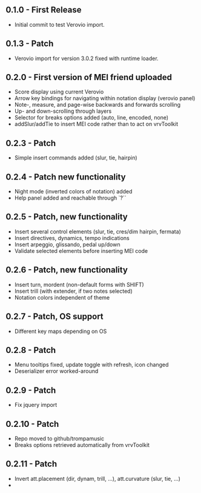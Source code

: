 ## 0.1.0 - First Release
* Initial commit to test Verovio import.
## 0.1.3 - Patch
* Verovio import for version 3.0.2 fixed with runtime loader.
## 0.2.0 - First version of MEI friend uploaded
* Score display using current Verovio
* Arrow key bindings for navigating within notation display (verovio panel)
* Note-, measure, and page-wise backwards and forwards scrolling
* Up- and down-scrolling through layers
* Selector for breaks options added (auto, line, encoded, none)
* addSlur/addTie to insert MEI code rather than to act on vrvToolkit
## 0.2.3 - Patch
* Simple insert commands added (slur, tie, hairpin)
## 0.2.4 - Patch new functionality
* Night mode (inverted colors of notation) added
* Help panel added and reachable through `?``
## 0.2.5 - Patch, new functionality
* Insert several control elements (slur, tie, cres/dim hairpin, fermata)
* Insert directives, dynamics, tempo indications
* Insert arpeggio, glissando, pedal up/down
* Validate selected elements before inserting MEI code
## 0.2.6 - Patch, new functionality
* Insert turn, mordent (non-default forms with SHIFT)
* Insert trill (with extender, if two notes selected)
* Notation colors independent of theme
## 0.2.7 - Patch, OS support
* Different key maps depending on OS
## 0.2.8 - Patch
* Menu tooltips fixed, update toggle with refresh, icon changed
* Deserializer error worked-around
## 0.2.9 - Patch
* Fix jquery import
## 0.2.10 - Patch
* Repo moved to github/trompamusic
* Breaks options retrieved automatically from vrvToolkit
## 0.2.11 - Patch
* Invert att.placement (dir, dynam, trill, ...), att.curvature (slur, tie, ...)
* 
